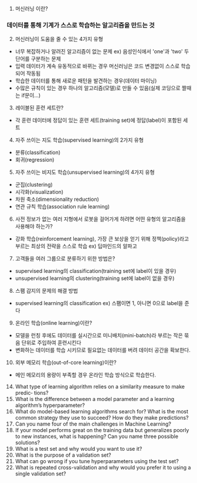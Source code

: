 1. 머신러닝 이란?
### 데이터를 통해 기계가 스스로 학습하는 알고리즘을 만드는 것

2. 머신러닝이 도움을 줄 수 있는 4가지 유형
 - 너무 복잡하거나 알려진 알고리즘이 없는 문제 ex) 음성인식에서 'one'과 'two' 두 단어를 구분하는 문제
 - 입력 데이터가 계속 유동적으로 바뀌는 경우 머신러닝은 코드 변경없이 스스로 학습되어 작동됨
 - 학습한 데이터를 통해 새로운 패턴을 발견하는 경우(데이터 마이닝)
 - 수많은 규칙이 있는 경우 하나의 알고리즘(모델)로 만들 수 있음(실제 코딩으로 짤때는 if문이...)

3. 레이블된 훈련 세트란?
 - 각 훈련 데이터에 정답이 있는 훈련 세트(training set)에 정답(label)이 포함된 세트 

4. 자주 쓰이는 지도 학습(supervised learning)의 2가지 유형
 - 분류(classification)
 - 회귀(regression)

5. 자주 쓰이는 비지도 학습(unsupervised learning)의 4가지 유형
 - 군집(clustering)
 - 시각화(visualization)
 - 차원 축소(dimensionality reduction)
 - 연관 규칙 학습(association rule learning)

6. 사전 정보가 없는 여러 지형에서 로봇을 걸어가게 하려면 어떤 유형의 알고리즘을 사용해야 하는가?
 - 강화 학습(reinforcement learning), 가장 큰 보상을 얻기 위해 정책(policy)라고 부르는 최상의 전략을 스스로 학습 ex) 딥마인드의 알파고

7. 고객들을 여러 그룹으로 분류하기 위한 방법은?
 - supervised learning의 classification(training set에 label이 있을 경우)
 - unsupervised learning의 clustering(training set에 label이 없을 경우)

8. 스팸 감지의 문제의 해결 방법
 - supervised learning의 classification ex) 스팸이면 1, 아니면 0으로 label을 준다

9. 온라인 학습(online learning)이란?
 - 모델을 런칭 후에도 데이터를 실시간으로 미니배치(mini-batch)라 부르는 작은 묶음 단위로 주입하여 훈련시킨다
 - 변화하는 데이터를 학습 시키므로 필요없는 데이터를 버려 데이터 공간을 확보한다.

10. 외부 메모리 학습(out-of-core learning)이란?
 - 메인 메모리의 용량이 부족할 경우 온라인 학습 방식으로 학습한다.



14. What type of learning algorithm relies on a similarity measure to make predic‐ tions?
15. What is the difference between a model parameter and a learning algorithm’s hyperparameter?
16. What do model-based learning algorithms search for? What is the most common strategy they use to succeed? How do they make predictions?
17. Can you name four of the main challenges in Machine Learning?
18. If your model performs great on the training data but generalizes poorly to new instances, what is happening? Can you name three possible solutions?
19. What is a test set and why would you want to use it?
20. What is the purpose of a validation set?
21. What can go wrong if you tune hyperparameters using the test set?
22. What is repeated cross-validation and why would you prefer it to using a single validation set?
